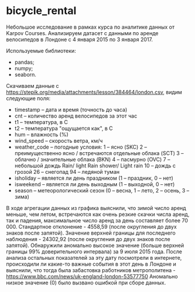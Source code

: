 # bicycle_rental

Небольшое исследование в рамках курса по аналитике данных от Karpov Courses. Анализируем датасет с данными по аренде велосипедов в Лондоне с 4 января 2015 по 3 января 2017. 

Используемые библиотеки:
- pandas;
- numpy;
- seaborn.

Скачиваем данные с https://stepik.org/media/attachments/lesson/384464/london.csv, видим следующие поля:
- timestamp – дата и время (точность до часа)
- cnt – количество аренд велосипедов за этот час
- t1 – температура, в С
- t2 – температура "ощущается как", в С 
- hum – влажность (%)
- wind_speed – скорость ветра, км/ч
- weather_code – погодные условия:
    1 – ясно (SKC)
    2 – преимущественно ясно / встречаются отдельные облака (SCT)
    3 – облачно / значительные облака (BKN)
    4 – пасмурно (OVC)
    7 – небольшой дождь Rain/ light Rain shower/ Light rain 
    10 – дождь с грозой
    26 – снегопад 
    94 – ледяной туман
- isholiday – является ли день праздником (1 – праздник, 0 – нет)
- isweekend –  является ли день выходным (1 – выходной, 0 – нет)
- season – метеорологический сезон (0 – весна, 1 – лето, 2 – осень, 3 – зима)

В ходе агрегации данных из графика выяснили, что зимой число аренд меньше, чем летом, встречаются как очень резкие скачки числа аренд, так и падения, максимальное число аренд за день составляет более 70 000.
Стандартное отклонение - 4558,59 (после округления до двух знаков после запятой).
Значение верхней границы для последнего наблюдения - 24302,92 (после округления до двух знаков после запятой).
Обнаружили аномально высокое значение (больше верхней границы 99% доверительного интервала) за 9 июля 2015 года. После анализа остальных показателей за эту дату посмотрели в интернете, происходили ли какие-то важные события в этот день в Лондоне и выяснили, что тогда была забастовка работников метрополитена - https://www.bbc.com/news/uk-england-london-53577750
Аномально низкое значение (0) было вызвано ошибкой при сборе данных.